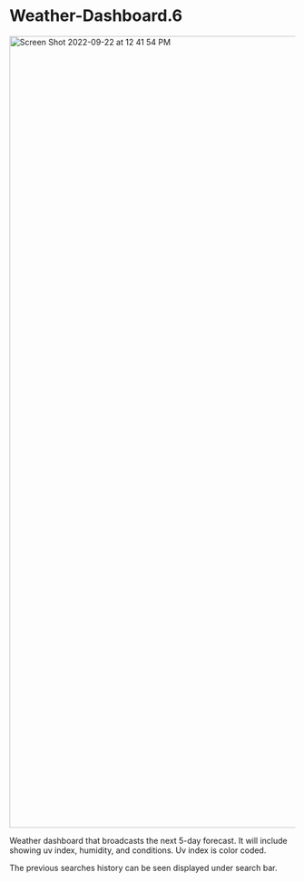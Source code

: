 # Weather-Dashboard.6

<img width="1396" alt="Screen Shot 2022-09-22 at 12 41 54 PM" src="https://user-images.githubusercontent.com/110875368/191819161-aea40ac7-4a2b-4da5-94fd-0e35803a7499.png">

Weather dashboard that broadcasts the next 5-day forecast. It will include showing uv index, humidity, and conditions.
Uv index is color coded.

The previous searches history can be seen displayed under search bar.
